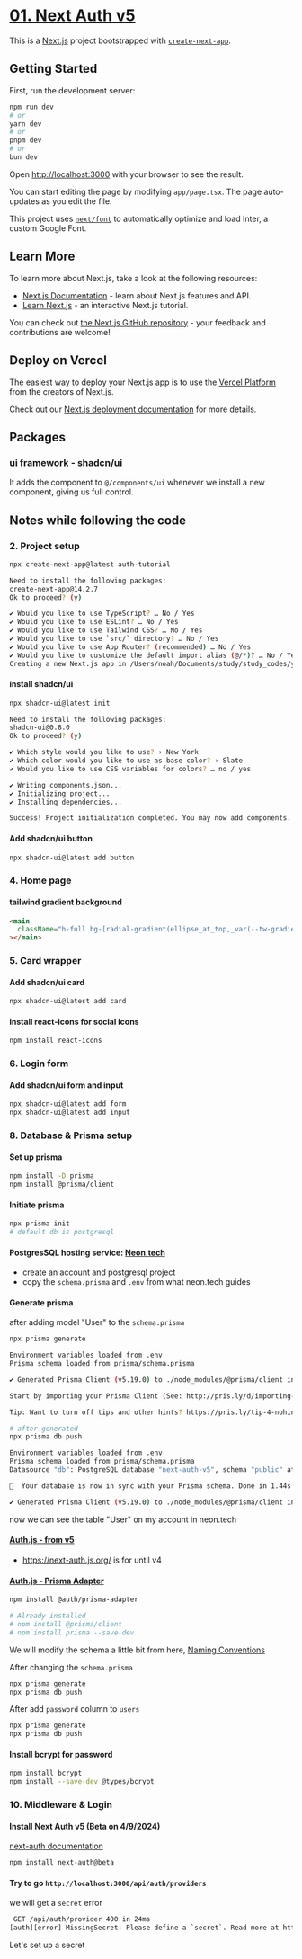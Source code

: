 # [01. Next Auth v5](https://www.youtube.com/watch?v=1MTyCvS05V4)

This is a [Next.js](https://nextjs.org/) project bootstrapped with [`create-next-app`](https://github.com/vercel/next.js/tree/canary/packages/create-next-app).

## Getting Started

First, run the development server:

```bash
npm run dev
# or
yarn dev
# or
pnpm dev
# or
bun dev
```

Open [http://localhost:3000](http://localhost:3000) with your browser to see the result.

You can start editing the page by modifying `app/page.tsx`. The page auto-updates as you edit the file.

This project uses [`next/font`](https://nextjs.org/docs/basic-features/font-optimization) to automatically optimize and load Inter, a custom Google Font.

## Learn More

To learn more about Next.js, take a look at the following resources:

- [Next.js Documentation](https://nextjs.org/docs) - learn about Next.js features and API.
- [Learn Next.js](https://nextjs.org/learn) - an interactive Next.js tutorial.

You can check out [the Next.js GitHub repository](https://github.com/vercel/next.js/) - your feedback and contributions are welcome!

## Deploy on Vercel

The easiest way to deploy your Next.js app is to use the [Vercel Platform](https://vercel.com/new?utm_medium=default-template&filter=next.js&utm_source=create-next-app&utm_campaign=create-next-app-readme) from the creators of Next.js.

Check out our [Next.js deployment documentation](https://nextjs.org/docs/deployment) for more details.

## Packages

### ui framework - [shadcn/ui](https://ui.shadcn.com/)

It adds the component to `@/components/ui` whenever we install a new component, giving us full control.

## Notes while following the code

### 2. Project setup

```sh
npx create-next-app@latest auth-tutorial

Need to install the following packages:
create-next-app@14.2.7
Ok to proceed? (y)

✔ Would you like to use TypeScript? … No / Yes
✔ Would you like to use ESLint? … No / Yes
✔ Would you like to use Tailwind CSS? … No / Yes
✔ Would you like to use `src/` directory? … No / Yes
✔ Would you like to use App Router? (recommended) … No / Yes
✔ Would you like to customize the default import alias (@/*)? … No / Yes
Creating a new Next.js app in /Users/noah/Documents/study/study_codes/youtube/nextjs-practice/nextjs-practice-git/auth-tutorial.
```

#### install shadcn/ui

```sh
npx shadcn-ui@latest init

Need to install the following packages:
shadcn-ui@0.8.0
Ok to proceed? (y)

✔ Which style would you like to use? › New York
✔ Which color would you like to use as base color? › Slate
✔ Would you like to use CSS variables for colors? … no / yes

✔ Writing components.json...
✔ Initializing project...
✔ Installing dependencies...

Success! Project initialization completed. You may now add components.
```

#### Add shadcn/ui button

```sh
npx shadcn-ui@latest add button
```

### 4. Home page

#### tailwind gradient background

```html
<main
  className="h-full bg-[radial-gradient(ellipse_at_top,_var(--tw-gradient-stops))] from-sky-400 to-blue-800"
></main>
```

### 5. Card wrapper

#### Add shadcn/ui card

```sh
npx shadcn-ui@latest add card
```

#### install react-icons for social icons

```sh
npm install react-icons
```

### 6. Login form

#### Add shadcn/ui form and input

```sh
npx shadcn-ui@latest add form
npx shadcn-ui@latest add input
```

### 8. Database & Prisma setup

#### Set up prisma

```sh
npm install -D prisma
npm install @prisma/client
```

#### Initiate prisma

```sh
npx prisma init
# default db is postgresql
```

#### PostgresSQL hosting service: [Neon.tech](https://neon.tech/)

- create an account and postgresql project
- copy the `schema.prisma` and `.env` from what neon.tech guides

#### Generate prisma

after adding model "User" to the `schema.prisma`

```sh
npx prisma generate

Environment variables loaded from .env
Prisma schema loaded from prisma/schema.prisma

✔ Generated Prisma Client (v5.19.0) to ./node_modules/@prisma/client in 42ms

Start by importing your Prisma Client (See: http://pris.ly/d/importing-client)

Tip: Want to turn off tips and other hints? https://pris.ly/tip-4-nohints
```

```sh
# after generated
npx prisma db push

Environment variables loaded from .env
Prisma schema loaded from prisma/schema.prisma
Datasource "db": PostgreSQL database "next-auth-v5", schema "public" at "ep-fancy-water-a7u60dh4-pooler.ap-southeast-2.aws.neon.tech"

🚀  Your database is now in sync with your Prisma schema. Done in 1.44s

✔ Generated Prisma Client (v5.19.0) to ./node_modules/@prisma/client in 34ms
```

now we can see the table "User" on my account in neon.tech

#### [Auth.js - from v5](https://authjs.dev/)

- <https://next-auth.js.org/> is for until v4

#### [Auth.js - Prisma Adapter](https://authjs.dev/getting-started/adapters/prisma)

```sh
npm install @auth/prisma-adapter

# Already installed
# npm install @prisma/client
# npm install prisma --save-dev
```

We will modify the schema a little bit from here, [Naming Conventions](https://authjs.dev/getting-started/adapters/prisma#naming-conventions)

After changing the `schema.prisma`

```sh
npx prisma generate
npx prisma db push
```

After add `password` column to `users`

```sh
npx prisma generate
npx prisma db push
```

#### Install bcrypt for password

```sh
npm install bcrypt
npm install --save-dev @types/bcrypt
```

### 10. Middleware & Login

#### Install Next Auth v5 (Beta on 4/9/2024)

[next-auth documentation](https://authjs.dev/reference/nextjs)

```sh
npm install next-auth@beta
```

#### Try to go `http://localhost:3000/api/auth/providers`

we will get a `secret` error

```sh
 GET /api/auth/provider 400 in 24ms
[auth][error] MissingSecret: Please define a `secret`. Read more at https://errors.authjs.dev#missingsecret
```

Let's set up a secret
